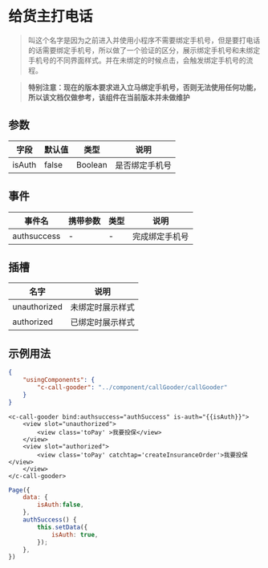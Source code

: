 # 给货主打电话

> 叫这个名字是因为之前进入并使用小程序不需要绑定手机号，但是要打电话的话需要绑定手机号，所以做了一个验证的区分，展示绑定手机号和未绑定手机号的不同界面样式。并在未绑定的时候点击，会触发绑定手机号的流程。

> **特别注意：现在的版本要求进入立马绑定手机号，否则无法使用任何功能，所以该文档仅做参考，该组件在当前版本并未做维护**


## 参数
|  字段   | 默认值  |  类型  | 说明 |
|  ----  | ----  |  ----  | ----  |
| isAuth  | false | Boolean | 是否绑定手机号  |

## 事件
|  事件名   | 携带参数  |  类型  | 说明 |
|  ----  | ----  |  ----  | ----  |
| authsuccess  | - | - | 完成绑定手机号  |

## 插槽
|  名字    | 说明 |
|  ----  |  ----  |
| unauthorized  |  未绑定时展示样式  |
| authorized  |  已绑定时展示样式  |

## 示例用法

```json
{
	"usingComponents": {
		"c-call-gooder": "../component/callGooder/callGooder"
	}
}
```

```wxml
<c-call-gooder bind:authsuccess="authSuccess" is-auth="{{isAuth}}">
    <view slot="unauthorized">
        <view class='toPay' >我要投保</view>
    </view>
    <view slot="authorized">
        <view class='toPay' catchtap='createInsuranceOrder'>我要投保</view>
    </view>
</c-call-gooder>
```

```js
Page({
    data: {
		isAuth:false,
	},
    authSuccess() {
        this.setData({
            isAuth: true,
        });
    },
})
```
